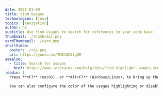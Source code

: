 ```yaml
---
date: 2021-01-08
title: Find Usages
technologies: [java]
topics: [navigation]
author: hs
subtitle: Use Find Usages to search for references in your code base
thumbnail: ./thumbnail.png
cardThumbnail: ./card.png
shortVideo:
  poster: ./tip.png
  url: https://youtu.be/TMD4QCStg3M
seealso:
  - title: Search for usages
    href: https://www.jetbrains.com/help/idea/find-highlight-usages.html
leadin: |
  Press **⌥F7** (macOS), or **Alt+F7** (Windows/Linux), to bring up the **Find Usages** tool window. You can search a single file, your whole project, or customise the scope. 
 
  You can also configure the color of the usages highlighting or disable the automatic highlighting of usages.
---
```

